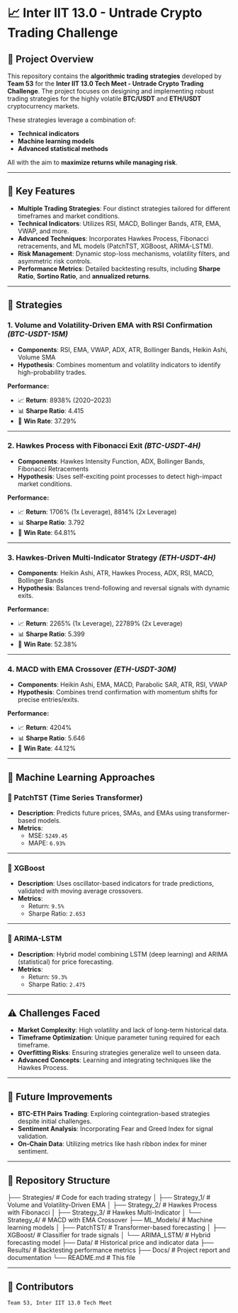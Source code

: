 # 📈 Inter IIT 13.0 - Untrade Crypto Trading Challenge

## 🚀 Project Overview

This repository contains the **algorithmic trading strategies** developed by **Team 53** for the **Inter IIT 13.0 Tech Meet - Untrade Crypto Trading Challenge**. The project focuses on designing and implementing robust trading strategies for the highly volatile **BTC/USDT** and **ETH/USDT** cryptocurrency markets.

These strategies leverage a combination of:
- **Technical indicators**
- **Machine learning models**
- **Advanced statistical methods**

All with the aim to **maximize returns while managing risk**.

---

## 🔑 Key Features

- **Multiple Trading Strategies**: Four distinct strategies tailored for different timeframes and market conditions.
- **Technical Indicators**: Utilizes RSI, MACD, Bollinger Bands, ATR, EMA, VWAP, and more.
- **Advanced Techniques**: Incorporates Hawkes Process, Fibonacci retracements, and ML models (PatchTST, XGBoost, ARIMA-LSTM).
- **Risk Management**: Dynamic stop-loss mechanisms, volatility filters, and asymmetric risk controls.
- **Performance Metrics**: Detailed backtesting results, including **Sharpe Ratio**, **Sortino Ratio**, and **annualized returns**.

---

## 🧠 Strategies

### 1. **Volume and Volatility-Driven EMA with RSI Confirmation** *(BTC-USDT-15M)*

- **Components**: RSI, EMA, VWAP, ADX, ATR, Bollinger Bands, Heikin Ashi, Volume SMA  
- **Hypothesis**: Combines momentum and volatility indicators to identify high-probability trades.

**Performance:**
- 📈 **Return**: 8938% (2020–2023)
- 📊 **Sharpe Ratio**: 4.415
- 🎯 **Win Rate**: 37.29%

---

### 2. **Hawkes Process with Fibonacci Exit** *(BTC-USDT-4H)*

- **Components**: Hawkes Intensity Function, ADX, Bollinger Bands, Fibonacci Retracements  
- **Hypothesis**: Uses self-exciting point processes to detect high-impact market conditions.

**Performance:**
- 📈 **Return**: 1706% (1x Leverage), 8814% (2x Leverage)
- 📊 **Sharpe Ratio**: 3.792
- 🎯 **Win Rate**: 64.81%

---

### 3. **Hawkes-Driven Multi-Indicator Strategy** *(ETH-USDT-4H)*

- **Components**: Heikin Ashi, ATR, Hawkes Process, ADX, RSI, MACD, Bollinger Bands  
- **Hypothesis**: Balances trend-following and reversal signals with dynamic exits.

**Performance:**
- 📈 **Return**: 2265% (1x Leverage), 22789% (2x Leverage)
- 📊 **Sharpe Ratio**: 5.399
- 🎯 **Win Rate**: 52.38%

---

### 4. **MACD with EMA Crossover** *(ETH-USDT-30M)*

- **Components**: Heikin Ashi, EMA, MACD, Parabolic SAR, ATR, RSI, VWAP  
- **Hypothesis**: Combines trend confirmation with momentum shifts for precise entries/exits.

**Performance:**
- 📈 **Return**: 4204%
- 📊 **Sharpe Ratio**: 5.646
- 🎯 **Win Rate**: 44.12%

---

## 🤖 Machine Learning Approaches

### 🔹 PatchTST (Time Series Transformer)
- **Description**: Predicts future prices, SMAs, and EMAs using transformer-based models.
- **Metrics**:
  - MSE: `5249.45`
  - MAPE: `6.93%`

---

### 🔹 XGBoost
- **Description**: Uses oscillator-based indicators for trade predictions, validated with moving average crossovers.
- **Metrics**:
  - Return: `9.5%`
  - Sharpe Ratio: `2.653`

---

### 🔹 ARIMA-LSTM
- **Description**: Hybrid model combining LSTM (deep learning) and ARIMA (statistical) for price forecasting.
- **Metrics**:
  - Return: `59.3%`
  - Sharpe Ratio: `2.475`

---

## ⚠️ Challenges Faced

- **Market Complexity**: High volatility and lack of long-term historical data.
- **Timeframe Optimization**: Unique parameter tuning required for each timeframe.
- **Overfitting Risks**: Ensuring strategies generalize well to unseen data.
- **Advanced Concepts**: Learning and integrating techniques like the Hawkes Process.

---

## 🔮 Future Improvements

- **BTC-ETH Pairs Trading**: Exploring cointegration-based strategies despite initial challenges.
- **Sentiment Analysis**: Incorporating Fear and Greed Index for signal validation.
- **On-Chain Data**: Utilizing metrics like hash ribbon index for miner sentiment.

---

## 📁 Repository Structure

├── Strategies/                # Code for each trading strategy
│   ├── Strategy_1/            # Volume and Volatility-Driven EMA
│   ├── Strategy_2/            # Hawkes Process with Fibonacci
│   ├── Strategy_3/            # Hawkes Multi-Indicator
│   └── Strategy_4/            # MACD with EMA Crossover
├── ML_Models/                 # Machine learning models
│   ├── PatchTST/              # Transformer-based forecasting
│   ├── XGBoost/               # Classifier for trade signals
│   └── ARIMA_LSTM/            # Hybrid forecasting model
├── Data/                      # Historical price and indicator data
├── Results/                   # Backtesting performance metrics
├── Docs/                      # Project report and documentation
└── README.md                  # This file

---

## 👥 Contributors

```text
Team 53, Inter IIT 13.0 Tech Meet



